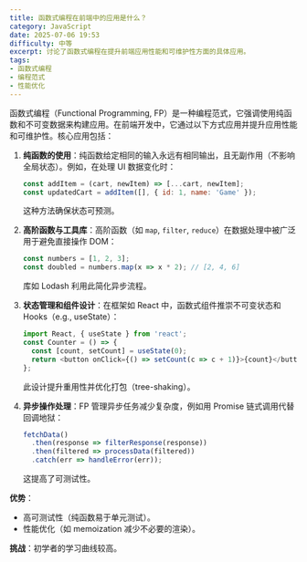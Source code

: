 ```yaml
---
title: 函数式编程在前端中的应用是什么？
category: JavaScript
date: 2025-07-06 19:53
difficulty: 中等
excerpt: 讨论了函数式编程在提升前端应用性能和可维护性方面的具体应用。
tags:
- 函数式编程
- 编程范式
- 性能优化
---
```

函数式编程（Functional Programming, FP）是一种编程范式，它强调使用纯函数和不可变数据来构建应用。在前端开发中，它通过以下方式应用并提升应用性能和可维护性。核心应用包括：

1. **纯函数的使用**：纯函数给定相同的输入永远有相同输出，且无副作用（不影响全局状态）。例如，在处理 UI 数据变化时：  
   ```javascript
   const addItem = (cart, newItem) => [...cart, newItem];
   const updatedCart = addItem([], { id: 1, name: 'Game' });
   ```  
   这种方法确保状态可预测。

2. **高阶函数与工具库**：高阶函数（如 `map`, `filter`, `reduce`）在数据处理中被广泛用于避免直接操作 DOM：  
   ```javascript
   const numbers = [1, 2, 3];
   const doubled = numbers.map(x => x * 2); // [2, 4, 6]
   ```  
   库如 Lodash 利用此简化异步流程。

3. **状态管理和组件设计**：在框架如 React 中，函数式组件推崇不可变状态和 Hooks（e.g., useState）：  
   ```javascript
   import React, { useState } from 'react';
   const Counter = () => {
     const [count, setCount] = useState(0);
     return <button onClick={() => setCount(c => c + 1)}>{count}</button>;
   };
   ```  
   此设计提升重用性并优化打包（tree-shaking）。

4. **异步操作处理**：FP 管理异步任务减少复杂度，例如用 Promise 链式调用代替回调地狱：  
   ```javascript
   fetchData()
     .then(response => filterResponse(response))
     .then(filtered => processData(filtered))
     .catch(err => handleError(err));
   ```  
   这提高了可测试性。

**优势**：  
- 高可测试性（纯函数易于单元测试）。  
- 性能优化（如 memoization 减少不必要的渲染）。  

**挑战**：初学者的学习曲线较高。
